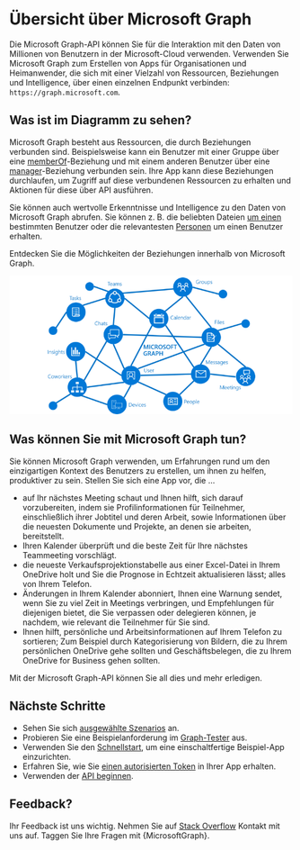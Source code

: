 # <a name="overview-of-microsoft-graph"></a>Übersicht über Microsoft Graph

Die Microsoft Graph-API können Sie für die Interaktion mit den Daten von Millionen von Benutzern in der Microsoft-Cloud verwenden. Verwenden Sie Microsoft Graph zum Erstellen von Apps für Organisationen und Heimanwender, die sich mit einer Vielzahl von Ressourcen, Beziehungen und Intelligence, über einen einzelnen Endpunkt verbinden: `https://graph.microsoft.com`.

## <a name="whats-in-the-graph"></a>Was ist im Diagramm zu sehen?

Microsoft Graph besteht aus Ressourcen, die durch Beziehungen verbunden sind. Beispielsweise kann ein Benutzer mit einer Gruppe über eine [memberOf](../api-reference/v1.0/api/user_list_memberof.md)-Beziehung und mit einem anderen Benutzer über eine [manager](../api-reference/v1.0/api/user_list_manager.md)-Beziehung verbunden sein. Ihre App kann diese Beziehungen durchlaufen, um Zugriff auf diese verbundenen Ressourcen zu erhalten und Aktionen für diese über API ausführen.

Sie können auch wertvolle Erkenntnisse und Intelligence zu den Daten von Microsoft Graph abrufen. Sie können z. B. die beliebten Dateien [um einen](../api-reference/beta/resources/insights_trending.md) bestimmten Benutzer oder die relevantesten [Personen](../api-reference/beta/api/user_list_people.md) um einen Benutzer erhalten.

Entdecken Sie die Möglichkeiten der Beziehungen innerhalb von Microsoft Graph.

![Ein Bild mit den primären Ressourcen und Beziehungen, die Teil des Diagramms sind](images/microsoft_graph.png)

## <a name="what-can-you-do-with-microsoft-graph"></a>Was können Sie mit Microsoft Graph tun? 

Sie können Microsoft Graph verwenden, um Erfahrungen rund um den einzigartigen Kontext des Benutzers zu erstellen, um ihnen zu helfen, produktiver zu sein. Stellen Sie sich eine App vor, die ...

- auf Ihr nächstes Meeting schaut und Ihnen hilft, sich darauf vorzubereiten, indem sie Profilinformationen für Teilnehmer, einschließlich ihrer Jobtitel und deren Arbeit, sowie Informationen über die neuesten Dokumente und Projekte, an denen sie arbeiten, bereitstellt.
- Ihren Kalender überprüft und die beste Zeit für Ihre nächstes Teammeeting vorschlägt.
- die neueste Verkaufsprojektionstabelle aus einer Excel-Datei in Ihrem OneDrive holt und Sie die Prognose in Echtzeit aktualisieren lässt; alles von Ihrem Telefon.
- Änderungen in Ihrem Kalender abonniert, Ihnen eine Warnung sendet, wenn Sie zu viel Zeit in Meetings verbringen, und Empfehlungen für diejenigen bietet, die Sie verpassen oder delegieren können, je nachdem, wie relevant die Teilnehmer für Sie sind.
- Ihnen hilft, persönliche und Arbeitsinformationen auf Ihrem Telefon zu sortieren; Zum Beispiel durch Kategorisierung von Bildern, die zu Ihrem persönlichen OneDrive gehe sollten und Geschäftsbelegen, die zu Ihrem OneDrive for Business gehen sollten.

Mit der Microsoft Graph-API können Sie all dies und mehr erledigen.

## <a name="next-steps"></a>Nächste Schritte

- Sehen Sie sich [ausgewählte Szenarios](featured_scenarios.md) an.
- Probieren Sie eine Beispielanforderung im [Graph-Tester](https://developer.microsoft.com/graph/graph-explorer) aus.
- Verwenden Sie den [Schnellstart](https://developer.microsoft.com/graph/quick-start), um eine einschaltfertige Beispiel-App einzurichten.
- Erfahren Sie, wie Sie [einen autorisierten Token](auth_overview.md) in Ihrer App erhalten.
- Verwenden der [API beginnen](use_the_api.md).

## <a name="feedback"></a>Feedback?

Ihr Feedback ist uns wichtig. Nehmen Sie auf [Stack Overflow](http://stackoverflow.com/questions/tagged/office365+or+microsoftgraph) Kontakt mit uns auf. Taggen Sie Ihre Fragen mit {MicrosoftGraph}.

